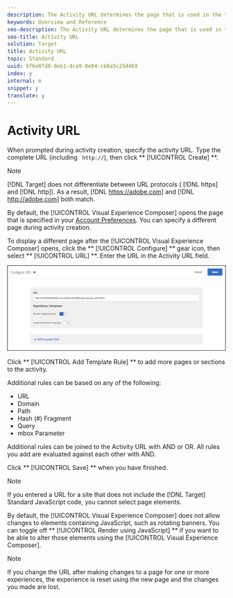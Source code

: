 ```yaml
---
description: The Activity URL determines the page that is used in the test and that opens when the test is designed.
keywords: Overview and Reference
seo-description: The Activity URL determines the page that is used in the test and that opens when the test is designed.
seo-title: Activity URL
solution: Target
title: Activity URL
topic: Standard
uuid: 5f6e07d8-8eb1-4ca9-8e84-cb8a5c25d469
index: y
internal: n
snippet: y
translate: y
---
```


# Activity URL

When prompted during activity creation, specify the activity URL. Type the complete URL (including ` http://`), then click ** [!UICONTROL  Create] **. 


>[!NOTE]
>
>[!DNL  Target] does not differentiate between URL protocols ( [!DNL  https] and [!DNL  http]). As a result, [!DNL  https://adobe.com] and [!DNL  http://adobe.com] both match. 



By default, the [!UICONTROL  Visual Experience Composer] opens the page that is specified in your [ Account Preferences](https://marketing.adobe.com/resources/help/en_US/target/target/t_account_preferences.html). You can specify a different page during activity creation. 

To display a different page after the [!UICONTROL  Visual Experience Composer] opens, click the ** [!UICONTROL  Configure] ** gear icon, then select ** [!UICONTROL  URL] **. Enter the URL in the Activity URL field. 

![](../../../assets/url-config.png) 

Click ** [!UICONTROL  Add Template Rule] ** to add more pages or sections to the activity. 

Additional rules can be based on any of the following: 


* URL
* Domain
* Path
* Hash (#) Fragment
* Query
* mbox Parameter


Additional rules can be joined to the Activity URL with AND or OR. All rules you add are evaluated against each other with AND. 

Click ** [!UICONTROL  Save] ** when you have finished. 

<a id="section_373CAB401E6A43EFA4D82E000581A4D3"></a>


>[!NOTE]
>
>If you entered a URL for a site that does not include the [!DNL  Target] Standard JavaScript code, you cannot select page elements. 



By default, the [!UICONTROL  Visual Experience Composer] does not allow changes to elements containing JavaScript, such as rotating banners. You can toggle off ** [!UICONTROL  Render using JavaScript] ** if you want to be able to alter those elements using the [!UICONTROL  Visual Experience Composer]. 


>[!NOTE]
>
>If you change the URL after making changes to a page for one or more experiences, the experience is reset using the new page and the changes you made are lost.


